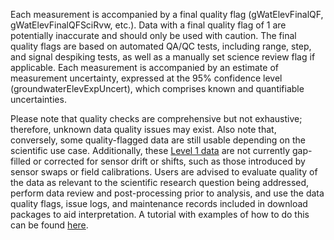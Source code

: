 Each measurement is accompanied by a final quality flag (gWatElevFinalQF, gWatElevFinalQFSciRvw, etc.). Data with a final quality flag of 1 are potentially inaccurate and should only be used with caution. The final quality flags are based on automated QA/QC tests, including range, step, and signal despiking tests, as well as a manually set science review flag if applicable. Each measurement is accompanied by an estimate of measurement uncertainty, expressed at the 95% confidence level (groundwaterElevExpUncert), which comprises known and quantifiable uncertainties.

Please note that quality checks are comprehensive but not exhaustive; therefore, unknown data quality issues may exist. Also note that, conversely, some quality-flagged data are still usable depending on the scientific use case. Additionally, these [Level 1 data](https://www.neonscience.org/data-samples/data-management/data-processing) are not currently gap-filled or corrected for sensor drift or shifts, such as those introduced by sensor swaps or field calibrations. Users are advised to evaluate quality of the data as relevant to the scientific research question being addressed, perform data review and post-processing prior to analysis, and use the data quality flags, issue logs, and maintenance records included in download packages to aid interpretation. A tutorial with examples of how to do this can be found [here](https://www.neonscience.org/resources/learning-hub/tutorials/clean-neon-ais-data).
